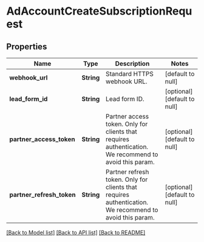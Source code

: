 # AdAccountCreateSubscriptionRequest
## Properties

| Name | Type | Description | Notes |
|------------ | ------------- | ------------- | -------------|
| **webhook\_url** | **String** | Standard HTTPS webhook URL. | [default to null] |
| **lead\_form\_id** | **String** | Lead form ID. | [optional] [default to null] |
| **partner\_access\_token** | **String** | Partner access token. Only for clients that requires authentication. We recommend to avoid this param. | [optional] [default to null] |
| **partner\_refresh\_token** | **String** | Partner refresh token. Only for clients that requires authentication. We recommend to avoid this param. | [optional] [default to null] |

[[Back to Model list]](../README.md#documentation-for-models) [[Back to API list]](../README.md#documentation-for-api-endpoints) [[Back to README]](../README.md)

